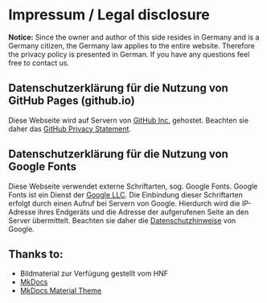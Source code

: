 # Impressum / Legal disclosure

**Notice:** Since the owner and author of this side resides in Germany and is a Germany citizen, the Germany law applies to the entire website. Therefore the privacy policy is presented in German. If you have any questions feel free to contact us.

## Datenschutzerklärung für die Nutzung von GitHub Pages (github.io)

Diese Webseite wird auf Servern von [GitHub Inc.](https://github.com/) gehostet. Beachten sie daher das [GitHub Privacy Statement](https://help.github.com/en/articles/github-privacy-statement).

## Datenschutzerklärung für die Nutzung von Google Fonts

Diese Webseite verwendet externe Schriftarten, sog. Google Fonts. Google Fonts ist ein Dienst der [Google LLC](https://fonts.google.com/). Die Einbindung dieser Schriftarten erfolgt durch einen Aufruf bei Servern von Google. Hierdurch wird die IP-Adresse ihres Endgeräts und die Adresse der aufgerufenen Seite an den Server übermittelt. Beachten sie daher die [Datenschutzhinweise](https://policies.google.com/privacy) von Google.

## Thanks to:

* Bildmaterial zur Verfügung gestellt vom HNF
* [MkDocs](https://www.mkdocs.org/)
* [MkDocs Material Theme](https://github.com/squidfunk/mkdocs-material)
